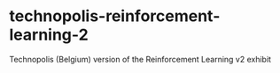 # technopolis-reinforcement-learning-2
Technopolis (Belgium) version of the Reinforcement Learning v2 exhibit
